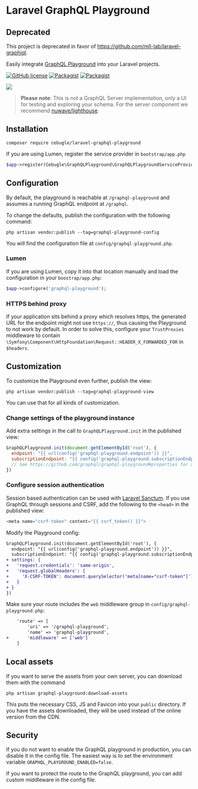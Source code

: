 # Laravel GraphQL Playground

## Deprecated

This project is deprecated in favor of https://github.com/mll-lab/laravel-graphiql.

Easily integrate [GraphQL Playground](https://github.com/prismagraphql/graphql-playground) into your Laravel projects.

[![GitHub license](https://img.shields.io/github/license/mll-lab/laravel-graphql-playground.svg)](https://github.com/mll-lab/laravel-graphql-playground/blob/master/LICENSE)
[![Packagist](https://img.shields.io/packagist/v/mll-lab/laravel-graphql-playground.svg)](https://packagist.org/packages/mll-lab/laravel-graphql-playground)
[![Packagist](https://img.shields.io/packagist/dt/mll-lab/laravel-graphql-playground.svg)](https://packagist.org/packages/mll-lab/laravel-graphql-playground)

[![](https://i.imgur.com/AE5W6OW.png)](https://www.graphqlbin.com/RVIn)

> **Please note**: This is not a GraphQL Server implementation, only a UI for testing and exploring your schema.
> For the server component we recommend [nuwave/lighthouse](https://github.com/nuwave/lighthouse).

## Installation

    composer require cebugle/laravel-graphql-playground

If you are using Lumen, register the service provider in `bootstrap/app.php`

```php
$app->register(Cebugle\GraphQLPlayground\GraphQLPlaygroundServiceProvider::class);
```

## Configuration

By default, the playground is reachable at `/graphql-playground`
and assumes a running GraphQL endpoint at `/graphql`.

To change the defaults, publish the configuration with the following command:

    php artisan vendor:publish --tag=graphql-playground-config

You will find the configuration file at `config/graphql-playground.php`.

### Lumen

If you are using Lumen, copy it into that location manually and load the configuration
in your `boostrap/app.php`:

```php
$app->configure('graphql-playground');
```

### HTTPS behind proxy

If your application sits behind a proxy which resolves https, the generated URL for the endpoint
might not use `https://`, thus causing the Playground to not work by default. In order to solve
this, configure your `TrustProxies` middleware to contain `\Symfony\Component\HttpFoundation\Request::HEADER_X_FORWARDED_FOR`
in `$headers`.

## Customization

To customize the Playground even further, publish the view:

    php artisan vendor:publish --tag=graphql-playground-view

You can use that for all kinds of customization.

### Change settings of the playground instance

Add extra settings in the call to `GraphQLPlayground.init` in the published view:

```js
GraphQLPlayground.init(document.getElementById('root'), {
  endpoint: "{{ url(config('graphql-playground.endpoint')) }}",
  subscriptionEndpoint: "{{ config('graphql-playground.subscriptionEndpoint') }}",
  // See https://github.com/graphql/graphql-playground#properties for available settings
})
```

### Configure session authentication

Session based authentication can be used with [Laravel Sanctum](https://laravel.com/docs/sanctum).
If you use GraphQL through sessions and CSRF, add the following to the `<head>` in the published view:

```php
<meta name="csrf-token" content="{{ csrf_token() }}">
```

Modify the Playground config:

```diff
GraphQLPlayground.init(document.getElementById('root'), {
  endpoint: "{{ url(config('graphql-playground.endpoint')) }}",
  subscriptionEndpoint: "{{ config('graphql-playground.subscriptionEndpoint') }}",
+ settings: {
+   'request.credentials': 'same-origin',
+   'request.globalHeaders': {
+     'X-CSRF-TOKEN': document.querySelector('meta[name="csrf-token"]').content
+   }
+ }
})
```

Make sure your route includes the `web` middleware group in `config/graphql-playground.php`:

```diff
    'route' => [
        'uri' => '/graphql-playground',
        'name' => 'graphql-playground',
+       'middleware' => ['web']
    ]
```
## Local assets

If you want to serve the assets from your own server, you can download them with the command

    php artisan graphql-playground:download-assets

This puts the necessary CSS, JS and Favicon into your `public` directory. If you have
the assets downloaded, they will be used instead of the online version from the CDN.

## Security

If you do not want to enable the GraphQL playground in production, you can disable it in the config file.
The easiest way is to set the environment variable `GRAPHQL_PLAYGROUND_ENABLED=false`.

If you want to protect the route to the GraphQL playground, you can add custom middleware in the config file.
